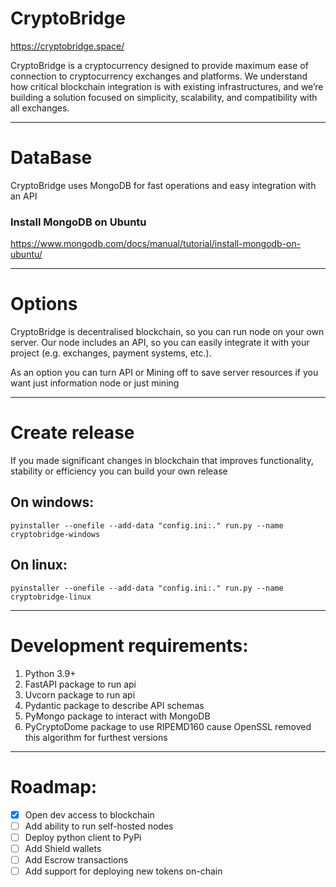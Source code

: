 # CryptoBridge

https://cryptobridge.space/

CryptoBridge is a cryptocurrency designed to provide maximum ease of connection to cryptocurrency exchanges and platforms. We understand how critical blockchain integration is with existing infrastructures, and we’re building a solution focused on simplicity, scalability, and compatibility with all exchanges.

<hr>

# DataBase

CryptoBridge uses MongoDB for fast operations and easy integration with an API

### Install MongoDB on Ubuntu
https://www.mongodb.com/docs/manual/tutorial/install-mongodb-on-ubuntu/

<hr>

# Options

CryptoBridge is decentralised blockchain, so you can run node on your own server. Our node includes an API, so you can easily integrate it with your project (e.g. exchanges, payment systems, etc.). 

As an option you can turn API or Mining off to save server resources if you want just information node or just mining

<hr>

# Create release

If you made significant changes in blockchain that improves functionality, stability or efficiency you can build your own release

## On windows:

```
pyinstaller --onefile --add-data "config.ini:." run.py --name cryptobridge-windows
```

## On linux:

```
pyinstaller --onefile --add-data "config.ini:." run.py --name cryptobridge-linux
```

<hr>

# Development requirements:

1. Python 3.9+ 
2. FastAPI package to run api
3. Uvcorn package to run api
4. Pydantic package to describe API schemas
5. PyMongo package to interact with MongoDB
6. PyCryptoDome package to use RIPEMD160 cause OpenSSL removed this algorithm for furthest versions

<hr>

# Roadmap:

- [x] Open dev access to blockchain
- [ ] Add ability to run self-hosted nodes
- [ ] Deploy python client to PyPi 
- [ ] Add Shield wallets
- [ ] Add Escrow transactions
- [ ] Add support for deploying new tokens on-chain
